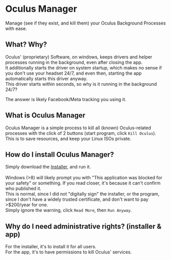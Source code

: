 # Oculus Manager
Manage (see if they exist, and kill them) your Oculus Background Processes with ease.

## What? Why?
Oculus' (proprietary) Software, on windows, keeps drivers and helper processes running in the background, even after closing the app.<br/>
It additionally starts the driver on system startup, which makes no sense if you don't use your headset 24/7, and even then, starting the app automatically starts this driver anyway.<br/>
This driver starts within seconds, so why is it running in the background 24/7?

The answer is likely Facebook/Meta tracking you using it.

## What is Oculus Manager
Oculus Manager is a simple process to kill all (known) Oculus-related processes with the click of 2 buttons (start program, click `Kill Oculus`).<br/>
This is to save resources, and keep your Linux ISOs private.

## How do I install Oculus Manager?
Simply download the [Installer](), and run it.<br/><br/>
Windows (>8) will likely prompt you with "This application was blocked for your safety" or something. If you read closer, it's because it can't confirm who published it.<br/>
This is normal, since I did not "digitally sign" the installer, or the program, since I don't have a widely trusted certificate, and don't want to pay >$200/year for one.<br/>
Simply ignore the warning, click `Read More`, then `Run Anyway`.

## Why do I need administrative rights? (installer & app)
For the installer, it's to install it for all users.<br/>
For the app, it's to have permissions to kill Oculus' services.
